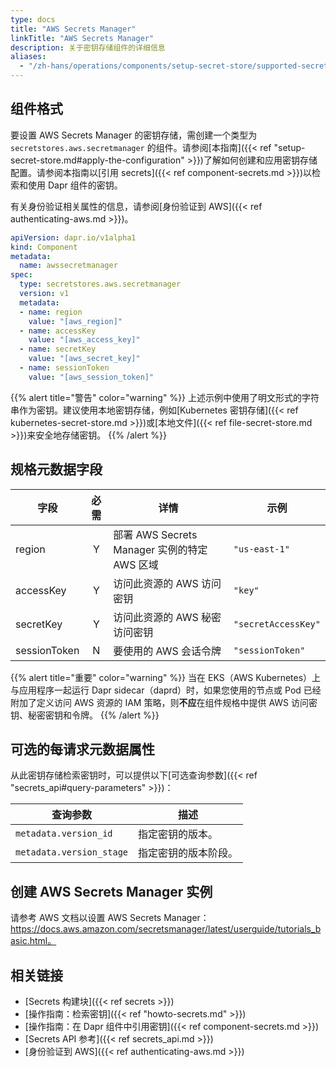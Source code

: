 ```yaml
---
type: docs
title: "AWS Secrets Manager"
linkTitle: "AWS Secrets Manager"
description: 关于密钥存储组件的详细信息
aliases:
  - "/zh-hans/operations/components/setup-secret-store/supported-secret-stores/aws-secret-manager/"
---
```


## 组件格式

要设置 AWS Secrets Manager 的密钥存储，需创建一个类型为 `secretstores.aws.secretmanager` 的组件。请参阅[本指南]({{< ref "setup-secret-store.md#apply-the-configuration" >}})了解如何创建和应用密钥存储配置。请参阅本指南以[引用 secrets]({{< ref component-secrets.md >}})以检索和使用 Dapr 组件的密钥。

有关身份验证相关属性的信息，请参阅[身份验证到 AWS]({{< ref authenticating-aws.md >}})。

```yaml
apiVersion: dapr.io/v1alpha1
kind: Component
metadata:
  name: awssecretmanager
spec:
  type: secretstores.aws.secretmanager
  version: v1
  metadata:
  - name: region
    value: "[aws_region]"
  - name: accessKey
    value: "[aws_access_key]"
  - name: secretKey
    value: "[aws_secret_key]"
  - name: sessionToken
    value: "[aws_session_token]"
```
{{% alert title="警告" color="warning" %}}
上述示例中使用了明文形式的字符串作为密钥。建议使用本地密钥存储，例如[Kubernetes 密钥存储]({{< ref kubernetes-secret-store.md >}})或[本地文件]({{< ref file-secret-store.md >}})来安全地存储密钥。
{{% /alert %}}

## 规格元数据字段

| 字段              | 必需 | 详情                                                                 | 示例             |
|--------------------|:--------:|-------------------------------------------------------------------------|---------------------|
| region             | Y        | 部署 AWS Secrets Manager 实例的特定 AWS 区域 | `"us-east-1"`       |
| accessKey          | Y        | 访问此资源的 AWS 访问密钥                              | `"key"`             |
| secretKey          | Y        | 访问此资源的 AWS 秘密访问密钥                       | `"secretAccessKey"` |
| sessionToken       | N        | 要使用的 AWS 会话令牌                                            | `"sessionToken"`    |

{{% alert title="重要" color="warning" %}}
当在 EKS（AWS Kubernetes）上与应用程序一起运行 Dapr sidecar（daprd）时，如果您使用的节点或 Pod 已经附加了定义访问 AWS 资源的 IAM 策略，则**不应**在组件规格中提供 AWS 访问密钥、秘密密钥和令牌。
{{% /alert %}}

## 可选的每请求元数据属性

从此密钥存储检索密钥时，可以提供以下[可选查询参数]({{< ref "secrets_api#query-parameters" >}})：

查询参数 | 描述
--------- | -----------
`metadata.version_id` | 指定密钥的版本。
`metadata.version_stage` | 指定密钥的版本阶段。

## 创建 AWS Secrets Manager 实例

请参考 AWS 文档以设置 AWS Secrets Manager：https://docs.aws.amazon.com/secretsmanager/latest/userguide/tutorials_basic.html。

## 相关链接
- [Secrets 构建块]({{< ref secrets >}})
- [操作指南：检索密钥]({{< ref "howto-secrets.md" >}})
- [操作指南：在 Dapr 组件中引用密钥]({{< ref component-secrets.md >}})
- [Secrets API 参考]({{< ref secrets_api.md >}})
- [身份验证到 AWS]({{< ref authenticating-aws.md >}})

